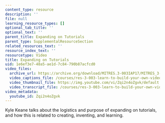 ```yaml
---
content_type: resource
description: ''
file: null
learning_resource_types: []
optional_tab_title: ''
optional_text: ''
parent_title: Expanding on Tutorials
parent_type: SupplementalResourceSection
related_resources_text: ''
resource_index_text: ''
resourcetype: Video
title: Expanding on Tutorials
uid: 1e6ef3e7-48a5-ae1d-7c84-790b87acfcd0
video_files:
  archive_url: https://archive.org/download/MITRES.3-003IAP17/MITRES_3-003IAP17_Class_Activities_10_300k.mp4
  video_captions_file: /courses/res-3-003-learn-to-build-your-own-videogame-with-the-unity-game-engine-and-microsoft-kinect-january-iap-2017/6a4f5c5eb9d05cc1af08fa0f5658bae2_Zqi2n4oZgvk.vtt
  video_thumbnail_file: https://img.youtube.com/vi/Zqi2n4oZgvk/default.jpg
  video_transcript_file: /courses/res-3-003-learn-to-build-your-own-videogame-with-the-unity-game-engine-and-microsoft-kinect-january-iap-2017/ce48607f36f1bfab4c681d83bb45f25c_Zqi2n4oZgvk.pdf
video_metadata:
  youtube_id: Zqi2n4oZgvk
---
```


Kyle Keane talks about the logistics and purpose of expanding on tutorials, and how this is related to creating, inventing, and learning.